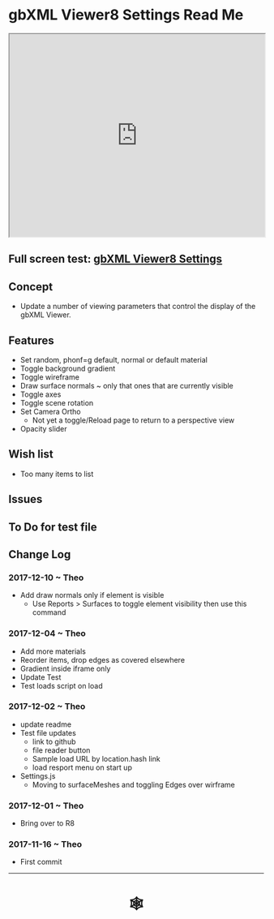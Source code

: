 <span style=display:none; >[You are now in a GitHub source code view - click this link to view Read Me file as a web page]( http://www.ladybug.tools/spider/index.html#gbxml-viewer/r8/gbxml-viewer8-04-settings/README.md "View file as a web page." ) </span>

# gbXML Viewer8 Settings Read Me


<iframe class=iframeReadMe src=http://www.ladybug.tools/spider/gbxml-viewer/r8/gbxml-viewer8-04-settings/test-gbxml-viewer8-settings.html width=100% height=400px >Iframes are not displayed on github.com</iframe>


## Full screen test: [gbXML Viewer8 Settings]( http://www.ladybug.tools/spider/gbxml-viewer/r8/gbxml-viewer8-04-settings/test-gbxml-viewer8-settings.html )


## Concept

* Update a number of viewing parameters that control the display of the gbXML Viewer.

## Features

* Set random, phonf=g default, normal or default material
* Toggle background gradient
* Toggle wireframe
* Draw surface normals ~ only that ones that are currently visible
* Toggle axes
* Toggle scene rotation
* Set Camera Ortho
	* Not yet a toggle/Reload page to return to a perspective view
* Opacity slider

## Wish list

* Too many items to list

## Issues



## To Do for test file


## Change Log


### 2017-12-10 ~ Theo

* Add draw normals only if element is visible
	* Use Reports > Surfaces to toggle element visibility then use this command


### 2017-12-04 ~ Theo

* Add more materials
* Reorder items, drop edges as covered elsewhere
* Gradient inside iframe only
* Update Test
* Test loads script on load

### 2017-12-02 ~ Theo

* update readme
* Test file updates
	* link to github
	* file reader button
	* Sample load URL by location.hash link
	* load resport menu on start up
* Settings.js
	* Moving to surfaceMeshes and toggling Edges over wirframe


### 2017-12-01 ~ Theo

* Bring over to R8

### 2017-11-16 ~ Theo

* First commit



***


# <center title="hello!" ><a href=javascript:window.scrollTo(0,0); style=text-decoration:none; > &#x1f578; </a></center>



